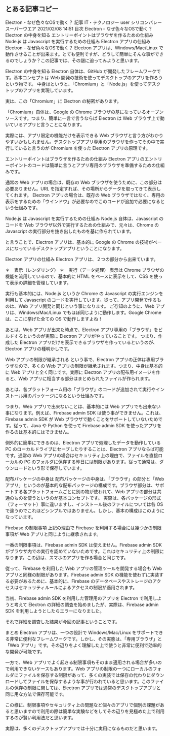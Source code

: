 ## とある記事コピー
Electron - なぜ色々なOSで動く？  記事
IT・テクノロジー
user
シリコンバレースーパーウエア
2021/02/08 14:51
目次
Electron - なぜ色々なOSで動く？
Electron の中身を知る
エントリーポイントはブラウザを作るための仕組み
Node.js は Javascript を実行するための仕組み
Electron アプリの仕組み
Electron - なぜ色々なOSで動く？
Electron アプリは、Windows/Mac/Linux で動作させることが出来ます。とても便利ですが、どうして簡単にそんな事ができるのでしょうか？この記事では、その謎に迫ってみようと思います。

Electron の中身を知る
Electron 自体は、GitHub が開発したフレームワークです。基本コンセプトは Web 開発の技術を使ってデスクトップのアプリを作ろうという物です。 中身はというと、「Chromium」と「Node.js」を使ってデスクトップのアプリを実現しています。

実は、この「Chromium」に Electron の秘密があります。

「Chromium」自体は、Google の Chrome ブラウザの基になっているオープンソースです。つまり、簡単に一言で言うならば Electron は Web ブラウザ上で動いているアプリと言うことになります。

実際には、アプリ限定の機能だけを表示できる Web ブラウザと言う方がわかりやすいかもしれません。デスクトップアプリ専用のブラウザを作ってその中で実行していると言うのが Chromium を使った Electron アプリの原理です。

エントリーポイントはブラウザを作るための仕組み
Electron アプリのエントリーポイントのコードは簡単に言うとアプリ専用のブラウザを準備するための仕組みです。

通常の Web アプリの場合は、既存の Web ブラウザを使うために、この部分は必要ありません。URL を指定すれば、その場所からデータを取ってきて表示してくれます。 Electron アプリの場合は、既存の Web ブラウザではなく、専用の表示をするための「ウインドウ」が必要なのでこのコードが追加で必要になるという仕組みです。

Node.js は Javascript を実行するための仕組み
Node.js 自体は、Javascript のコードを Web ブラウザ以外で実行するための仕組みで、元々は、Chrome の Javascript の実行部分を抜き出したものを基に作られています。

と言うことで、Electron アプリは、基本的に Google の Chrome の技術がベースになっているデスクトップアプリということになります。

Electron アプリの仕組み
Electron アプリは、２つの部分から出来ています。

＊　表示（レンダリング）
＊　実行（データ処理）
表示は Chrome ブラウザの機能を流用しているので、基本的に HTML をベースに表示をして、CSS を使って表示の詳細を管理しています。

実行も基本的には、Node.js というか Chrome の Javascript の実行エンジンを利用して Javascript のコードを実行しています。従って、アプリ開発で作るものは、Web アプリ開発と同じという事になります。 ご存知のように、Web アプリは、Windows/Mac/Linux でもほぼ同じように動作します。Google Chrome は、ここに挙げた全ての OS で動作しますよね！

あとは、Web アプリが出来た時点で、Electron アプリ専用の「ブラウザ」をビルドするというのが実際に Electron アプリがやっていることです。 つまり、作成した Electron アプリだけを表示できるブラウザを作っているというのが、Electron アプリの種明かしです。

Web アプリの制限が継承される
という事で、Electron アプリの正体は専用ブラウザなので、多くの Web アプリの制限が継承されます。つまり、中身は基本的に Web アプリと全く同じです。実際に Electron アプリの配布用イメージを作ると、Web アプリに相当する部分はまとめられたファイルが作られます。

あとは、各プラットフォーム用の「ブラウザ」のコードが追加されて実行やインストール用のパッケージになるという仕組みです。

つまり、Web アプリで出来ないことは、基本的には Web アプリでも出来ない事になります。例えば、Firebase admin SDK は使う事ができません。これは、Firebase admin SDK が Web ブラウザで動くことをサポートしていないためです。従って、Java や Python を使って Firebase admin SDK を使ったアプリを作るのは基本的にはできません。

例外的に簡単にできるのは、Electron アプリで処理したデータを動作している PC のローカルドライブにセーブしたりすることは、Electron アプリならば可能です。通常の Web アプリの場合はセキュリティ上の理由で、ファイルを直接ローカルの PC のフォルダに保存する昨日には制限があります。従って通常は、ダウンロードという形で保存しています。

配布パッケージの中身は
配布パッケージの中身は、「ブラウザ」の部分と「Web アプリ」というのが基本的な配布パッケージの構成です。ブラウザ部分は、サポートする各プラットフォームごとに別の物が使われて、Web アプリの部分は共通のものを使うというのが基本コンセプトです。 実際は、各パッケージの形式（フォーマット）事に違いますし、インストール後のファイルについては各 OS で違うのでこれほどシンプルではありません。しかし、基本の構成はこのようになっています。

Firebase の制限事項
上記の理由で Firebase を利用する場合には幾つかの制限事項が Web アプリと同じように継承されます。

一番の制限事項は、Firebase admin SDK は使えません。Firebase admin SDK がブラウザ内での実行を認めていないためです。これはセキュリティ上の制限になります。この辺は、スマホのアプリを作る場合と同じです。

従って、Firebase を利用した Web アプリの管理ツールを開発する場合も Web アプリと同様の制限があります。Firebase admin SDK の機能を使わずに実装する必要があるために、基本的に、Firebase のデータベースやストレージのアクセスはセキュリティルールによるアクセスの制限が適用されます。

当初、Firebase admin SDK を利用した管理用のアプリを Electron で利用しようと考えて Electron の詳細の調査を始めましたが、実際は、Firebase admin SDK を利用しようとしたらエラーになりました。

それで詳細を調査した結果が今回の記事ということです。

まとめ
Electron アプリは、一つの設計で Windows/Mac/Linux をサポートできる非常に便利なフレームワークです。しかし、その実態は、「専用ブラウザ」と「Web アプリ」です。その辺りをよく理解した上で使うと非常に便利で効率的な開発が可能です。

一方で、Web アプリでよく起きる制限事項もそのまま適用される場合が多いので利用できないケースもあります。Web アプリの制限の一つにローカルのフォルダにファイルを保存する制限があって、多くの実装では保存の代わりにダウンロードしてファイルを保存するような事が行われていると思います。このファイルの保存の制限に関しては、Electron アプリでは通常のデスクトップアプリと同じ用な方法で保存可能です。

この様に、制限事項やセキュリティ上の問題など個々のアプリで個別の課題があると思いますので利用の際は簡単な実験などをしてその辺りを見極めた上で利用するのが賢い利用法だと思います。

実際は、多くのデスクトップアプリでは十分に実用になるものだと思います。